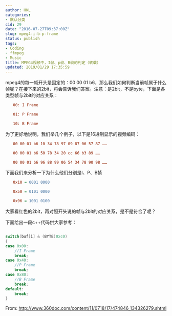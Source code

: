 ```yaml
---
author: HKL
categories:
- 默认分类
cid: 29
date: "2016-07-27T09:37:00Z"
slug: mpeg4-i-b-p-frame
status: publish
tags:
- Coding
- ffmpeg
- Music
title: MPEG4视频中，I帧、p帧、B帧的判定（转载）
updated: 2019/01/29 17:35:59
---
```



mpeg4的每一帧开头是固定的：00 00 01 b6，那么我们如何判断当前帧属于什么帧呢？在接下来的2bit，将会告诉我们答案。注意：是2bit，不是byte，下面是各类型帧与2bit的对应关系：

```ini
　　00: I Frame

　　01: P Frame

　　10: B Frame　
```

为了更好地说明，我们举几个例子，以下是16进制显示的视频编码：


<!--more-->


```ini
　　00 00 01 b6 10 34 78 97 09 87 06 57 87 ……                             I帧

　　00 00 01 b6 50 78 34 20 cc 66 b3 89 ……                                  P帧

　　00 00 01 b6 96 88 99 06 54 34 78 90 98 ……                              B帧
```
下面我们来分析一下为什么他们分别是I、P、B帧
```ini
　　0x10 = 0001 0000

　　0x50 = 0101 0000

　　0x96 = 1001 0100　
```
大家看红色的2bit，再对照开头说的帧与2bit的对应关系，是不是符合了呢？

下面给出一段c++代码供大家参考：
```c

switch(buf[i] & (BYTE)0xc0)
{
case 0x00:
    //I Frame
    break;
case 0x40:
    //P Frame
    break;
case 0x80:
    //B Frame
    break;
default:
    break;
}
```


From:
http://www.360doc.com/content/11/0718/17/474846_134326279.shtml

